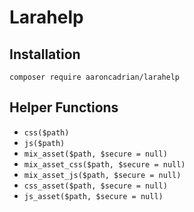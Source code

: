 # Larahelp


## Installation
```
composer require aaroncadrian/larahelp
```

## Helper Functions

- `css($path)`
- `js($path)`
- `mix_asset($path, $secure = null)`
- `mix_asset_css($path, $secure = null)`
- `mix_asset_js($path, $secure = null)`
- `css_asset($path, $secure = null)`
- `js_asset($path, $secure = null)`
